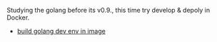 Studying the golang before its v0.9., this time try develop & depoly in Docker.

* [build golang dev env in image](go_docker.md)


